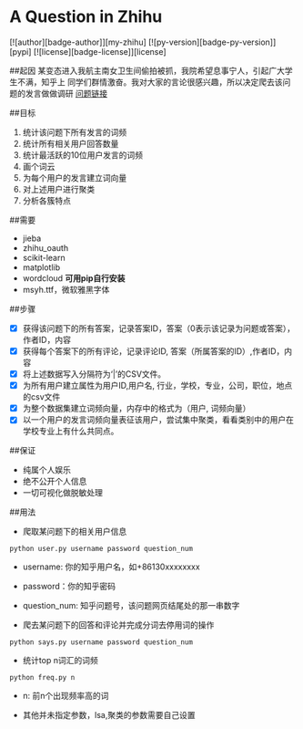 # A Question in Zhihu
[![author][badge-author]][my-zhihu] [![py-version][badge-py-version]][pypi] [![license][badge-license]][license]

##起因
某变态进入我航主南女卫生间偷拍被抓，我院希望息事宁人，引起广大学生不满，知乎上
同学们群情激奋。我对大家的言论很感兴趣，所以决定爬去该问题的发言做做调研
[问题链接](https://www.zhihu.com/question/46977820)

##目标
1. 统计该问题下所有发言的词频
2. 统计所有相关用户回答数量
3. 统计最活跃的10位用户发言的词频
4. 画个词云
5. 为每个用户的发言建立词向量
6. 对上述用户进行聚类
7. 分析各簇特点

##需要
- jieba
- zhihu_oauth
- scikit-learn
- matplotlib
- wordcloud
**可用pip自行安装**
- msyh.ttf，微软雅黑字体

##步骤
- [x] 获得该问题下的所有答案，记录答案ID，答案（0表示该记录为问题或答案），作者ID，内容
- [x] 获得每个答案下的所有评论，记录评论ID, 答案（所属答案的ID）,作者ID，内容
- [x] 将上述数据写入分隔符为‘|’的CSV文件。
- [x] 为所有用户建立属性为用户ID,用户名, 行业，学校，专业，公司，职位，地点的csv文件
- [x] 为整个数据集建立词频向量，内存中的格式为（用户, 词频向量）
- [x] 以一个用户的发言词频向量表征该用户，尝试集中聚类，看看类别中的用户在学校专业上有什么共同点。

##保证
- 纯属个人娱乐
- 绝不公开个人信息
- 一切可视化做脱敏处理

##用法
- 爬取某问题下的相关用户信息
```
python user.py username password question_num
```
 - username: 你的知乎用户名，如+86130xxxxxxxx
 - password：你的知乎密码
 - question_num: 知乎问题号，该问题网页结尾处的那一串数字

- 爬去某问题下的回答和评论并完成分词去停用词的操作
```
python says.py username password question_num
```

- 统计top n词汇的词频
```
python freq.py n
```
 - n: 前n个出现频率高的词

- 其他并未指定参数，lsa,聚类的参数需要自己设置